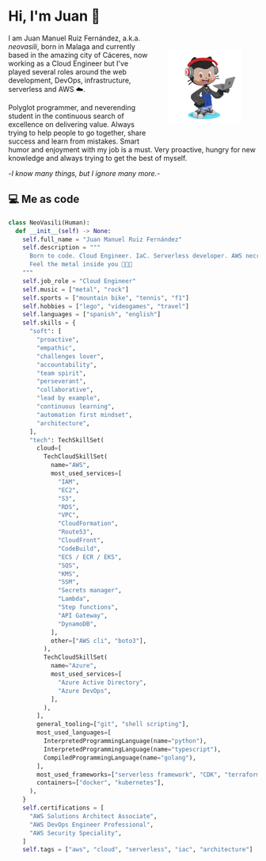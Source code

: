 # Hi, I'm Juan 👋

<img align="right" width="150" height="150" style="padding: 2rem;" src="assets/img/my-octocat.png?raw=true">

I am Juan Manuel Ruiz Fernández, a.k.a. *neovasili*, born in Malaga and currently based in the amazing city of Cáceres, now working as a Cloud Engineer but I've played several roles around the web development, DevOps, infrastructure, serverless and AWS ☁️.

Polyglot programmer, and neverending student in the continuous search of excellence on delivering value. Always trying to help people to go together, share success and learn from mistakes. Smart humor and enjoyment with my job is a must. Very proactive, hungry for new knowledge and always trying to get the best of myself.

-*I know many things, but I ignore many more.*-

## 💻 Me as code

```python
class NeoVasili(Human):
  def __init__(self) -> None:
    self.full_name = "Juan Manuel Ruiz Fernández"
    self.description = """
      Born to code. Cloud Engineer. IaC. Serverless developer. AWS necromancer
      Feel the metal inside you 🤘🤘🤘
    """
    self.job_role = "Cloud Engineer"
    self.music = ["metal", "rock"]
    self.sports = ["mountain bike", "tennis", "f1"]
    self.hobbies = ["lego", "videogames", "travel"]
    self.languages = ["spanish", "english"]
    self.skills = {
      "soft": [
        "proactive",
        "empathic",
        "challenges lover",
        "accountability",
        "team spirit",
        "perseverant",
        "collaborative",
        "lead by example",
        "continuous learning",
        "automation first mindset",
        "architecture",
      ],
      "tech": TechSkillSet(
        cloud=[
          TechCloudSkillSet(
            name="AWS",
            most_used_services=[
              "IAM",
              "EC2",
              "S3",
              "RDS",
              "VPC",
              "CloudFormation",
              "Route53",
              "CloudFront",
              "CodeBuild",
              "ECS / ECR / EKS",
              "SQS",
              "KMS",
              "SSM",
              "Secrets manager",
              "Lambda",
              "Step functions",
              "API Gateway",
              "DynamoDB",
            ],
            other=["AWS cli", "boto3"],
          ),
          TechCloudSkillSet(
            name="Azure",
            most_used_services=[
              "Azure Active Directory",
              "Azure DevOps",
            ],
          ),
        ],
        general_tooling=["git", "shell scripting"],
        most_used_languages=[
          InterpretedProgrammingLanguage(name="python"),
          InterpretedProgrammingLanguage(name="typescript"),
          CompiledProgrammingLanguage(name="golang"),
        ],
        most_used_frameworks=["serverless framework", "CDK", "terraform", "pulumi"],
        containers=["docker", "kubernetes"],
      ),
    }
    self.certifications = [
      "AWS Solutions Architect Associate",
      "AWS DevOps Engineer Professional",
      "AWS Security Speciality",
    ]
    self.tags = ["aws", "cloud", "serverless", "iac", "architecture"]
```
